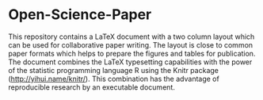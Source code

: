 Open-Science-Paper
==================

This repository contains a LaTeX document with a two column layout which
can be used for collaborative paper writing. The layout is close to
common paper formats which helps to prepare the figures and tables for
publication. The document combines the LaTeX typesetting capabilities with
the power of the statistic programming language R using the Knitr package
(http://yihui.name/knitr/). This combination has the advantage of reproducible
research by an executable document.
